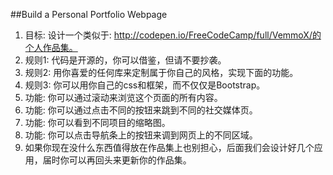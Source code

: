 ##Build a Personal Portfolio Webpage

1. 目标: 设计一个类似于: http://codepen.io/FreeCodeCamp/full/VemmoX/的个人作品集。
2. 规则1: 代码是开源的，你可以借鉴，但请不要抄袭。
3. 规则2: 用你喜爱的任何库来定制属于你自己的风格，实现下面的功能。
4. 规则3: 你可以用你自己的css和框架，而不仅仅是Bootstrap。
5. 功能: 你可以通过滚动来浏览这个页面的所有内容。
6. 功能: 你可以通过点击不同的按钮来跳到不同的社交媒体页。
7. 功能: 你可以看到不同项目的缩略图。
8. 功能: 你可以点击导航条上的按钮来调到网页上的不同区域。
9. 如果你现在没什么东西值得放在作品集上也别担心，后面我们会设计好几个应用，届时你可以再回头来更新你的作品集。